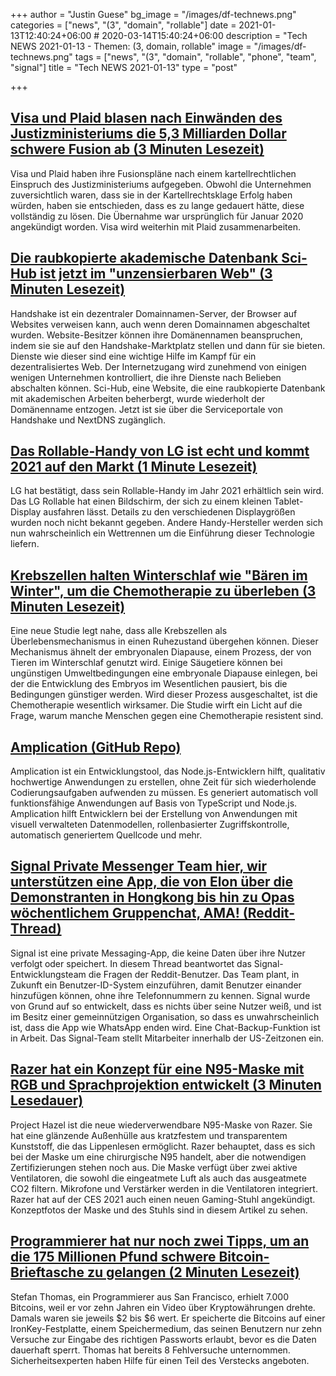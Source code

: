 +++
author = "Justin Guese"
bg_image = "/images/df-technews.png"
categories = ["news", "(3", "domain", "rollable"]
date = 2021-01-13T12:40:24+06:00 # 2020-03-14T15:40:24+06:00
description = "Tech NEWS 2021-01-13 - Themen: (3, domain, rollable"
image = "/images/df-technews.png"
tags = ["news", "(3", "domain", "rollable", "phone", "team", "signal"]
title = "Tech NEWS 2021-01-13"
type = "post"

+++

## [Visa und Plaid blasen nach Einwänden des Justizministeriums die 5,3 Milliarden Dollar schwere Fusion ab (3 Minuten Lesezeit)](https://www.marketwatch.com/story/visa-and-plaid-call-off-5-3-billion-merger-after-justice-department-objection-11610487135/1/01000176fb6e205d-1b1b557a-24e7-4d36-b9ea-c84ac2bea7ea-000000/viFvDFIyQgJzRpL8usNqElwN_yCAIBNyzMGO9SJEXAw=175)

 Visa und Plaid haben ihre Fusionspläne nach einem kartellrechtlichen Einspruch des Justizministeriums aufgegeben. Obwohl die Unternehmen zuversichtlich waren, dass sie in der Kartellrechtsklage Erfolg haben würden, haben sie entschieden, dass es zu lange gedauert hätte, diese vollständig zu lösen. Die Übernahme war ursprünglich für Januar 2020 angekündigt worden. Visa wird weiterhin mit Plaid zusammenarbeiten.

## [Die raubkopierte akademische Datenbank Sci-Hub ist jetzt im "unzensierbaren Web" (3 Minuten Lesezeit)](https://www.nasdaq.com/articles/pirated-academic-database-sci-hub-is-now-on-the-uncensorable-web-2021-01-11/1/01000176fb6e205d-1b1b557a-24e7-4d36-b9ea-c84ac2bea7ea-000000/WJuqPve8RBpRmgaQTTXxjpJF3mboXIcdGHGbEJV2JfQ=175)

 Handshake ist ein dezentraler Domainnamen-Server, der Browser auf Websites verweisen kann, auch wenn deren Domainnamen abgeschaltet wurden. Website-Besitzer können ihre Domänennamen beanspruchen, indem sie sie auf den Handshake-Marktplatz stellen und dann für sie bieten. Dienste wie dieser sind eine wichtige Hilfe im Kampf für ein dezentralisiertes Web. Der Internetzugang wird zunehmend von einigen wenigen Unternehmen kontrolliert, die ihre Dienste nach Belieben abschalten können. Sci-Hub, eine Website, die eine raubkopierte Datenbank mit akademischen Arbeiten beherbergt, wurde wiederholt der Domänenname entzogen. Jetzt ist sie über die Serviceportale von Handshake und NextDNS zugänglich.

## [Das Rollable-Handy von LG ist echt und kommt 2021 auf den Markt (1 Minute Lesezeit)](https://www.theverge.com/2021/1/12/22226532/lgs-rollable-phone-launch-release-date-ces-2021/1/01000176fb6e205d-1b1b557a-24e7-4d36-b9ea-c84ac2bea7ea-000000/cBdN8dwxO6X5V9GcwiLEaZTeFpPW7KU0VZV23xIS5ak=175)

 LG hat bestätigt, dass sein Rollable-Handy im Jahr 2021 erhältlich sein wird. Das LG Rollable hat einen Bildschirm, der sich zu einem kleinen Tablet-Display ausfahren lässt. Details zu den verschiedenen Displaygrößen wurden noch nicht bekannt gegeben. Andere Handy-Hersteller werden sich nun wahrscheinlich ein Wettrennen um die Einführung dieser Technologie liefern.

## [Krebszellen halten Winterschlaf wie "Bären im Winter", um die Chemotherapie zu überleben (3 Minuten Lesezeit)](https://newatlas.com/medical/cancer-cells-dormant-hibernate-diapause-chemotherapy//1/01000176fb6e205d-1b1b557a-24e7-4d36-b9ea-c84ac2bea7ea-000000/9hSOd3zMWJOFhPUUQLMwxD6VKaYf0LiuJUH7hUVsM_g=175)

 Eine neue Studie legt nahe, dass alle Krebszellen als Überlebensmechanismus in einen Ruhezustand übergehen können. Dieser Mechanismus ähnelt der embryonalen Diapause, einem Prozess, der von Tieren im Winterschlaf genutzt wird. Einige Säugetiere können bei ungünstigen Umweltbedingungen eine embryonale Diapause einlegen, bei der die Entwicklung des Embryos im Wesentlichen pausiert, bis die Bedingungen günstiger werden. Wird dieser Prozess ausgeschaltet, ist die Chemotherapie wesentlich wirksamer. Die Studie wirft ein Licht auf die Frage, warum manche Menschen gegen eine Chemotherapie resistent sind.

## [Amplication (GitHub Repo)](https://github.com/amplication/amplication/1/01000176fb6e205d-1b1b557a-24e7-4d36-b9ea-c84ac2bea7ea-000000/0jznqXwb61K_UyeSHOZwGJsftlid3WXxYDl2Jjyz61g=175)

 Amplication ist ein Entwicklungstool, das Node.js-Entwicklern hilft, qualitativ hochwertige Anwendungen zu erstellen, ohne Zeit für sich wiederholende Codierungsaufgaben aufwenden zu müssen. Es generiert automatisch voll funktionsfähige Anwendungen auf Basis von TypeScript und Node.js. Amplication hilft Entwicklern bei der Erstellung von Anwendungen mit visuell verwalteten Datenmodellen, rollenbasierter Zugriffskontrolle, automatisch generiertem Quellcode und mehr.

## [Signal Private Messenger Team hier, wir unterstützen eine App, die von Elon über die Demonstranten in Hongkong bis hin zu Opas wöchentlichem Gruppenchat, AMA! (Reddit-Thread)](https://www.reddit.com/r/technology/comments/kt91qk/signal_private_messenger_team_here_we_support_an//1/01000176fb6e205d-1b1b557a-24e7-4d36-b9ea-c84ac2bea7ea-000000/nXs6nUj0z2QvOXMVQ1JshQmqQZquss7aDdwiKgCRFZg=175)

 Signal ist eine private Messaging-App, die keine Daten über ihre Nutzer verfolgt oder speichert. In diesem Thread beantwortet das Signal-Entwicklungsteam die Fragen der Reddit-Benutzer. Das Team plant, in Zukunft ein Benutzer-ID-System einzuführen, damit Benutzer einander hinzufügen können, ohne ihre Telefonnummern zu kennen. Signal wurde von Grund auf so entwickelt, dass es nichts über seine Nutzer weiß, und ist im Besitz einer gemeinnützigen Organisation, so dass es unwahrscheinlich ist, dass die App wie WhatsApp enden wird. Eine Chat-Backup-Funktion ist in Arbeit. Das Signal-Team stellt Mitarbeiter innerhalb der US-Zeitzonen ein.

## [Razer hat ein Konzept für eine N95-Maske mit RGB und Sprachprojektion entwickelt (3 Minuten Lesedauer)](https://www.theverge.com/2021/1/12/22221344/razer-project-hazel-n95-respirator-mask-coronavirus-chroma-rgb-concept/1/01000176fb6e205d-1b1b557a-24e7-4d36-b9ea-c84ac2bea7ea-000000/H-pAmVA7Hufd2OkZCuNDrpnuuqCQm87H-S6POEQYBEM=175)

 Project Hazel ist die neue wiederverwendbare N95-Maske von Razer. Sie hat eine glänzende Außenhülle aus kratzfestem und transparentem Kunststoff, die das Lippenlesen ermöglicht. Razer behauptet, dass es sich bei der Maske um eine chirurgische N95 handelt, aber die notwendigen Zertifizierungen stehen noch aus. Die Maske verfügt über zwei aktive Ventilatoren, die sowohl die eingeatmete Luft als auch das ausgeatmete CO2 filtern. Mikrofone und Verstärker werden in die Ventilatoren integriert. Razer hat auf der CES 2021 auch einen neuen Gaming-Stuhl angekündigt. Konzeptfotos der Maske und des Stuhls sind in diesem Artikel zu sehen.

## [Programmierer hat nur noch zwei Tipps, um an die 175 Millionen Pfund schwere Bitcoin-Brieftasche zu gelangen (2 Minuten Lesezeit)](https://www.theguardian.com/technology/2021/jan/12/in-bits-the-programmer-locked-out-of-his-130m-bitcoin-account/1/01000176fb6e205d-1b1b557a-24e7-4d36-b9ea-c84ac2bea7ea-000000/LrcWmjGKcan0k6nBfHYSZ-jsF7n6UfbE32xMDvODM7o=175)

 Stefan Thomas, ein Programmierer aus San Francisco, erhielt 7.000 Bitcoins, weil er vor zehn Jahren ein Video über Kryptowährungen drehte. Damals waren sie jeweils $2 bis $6 wert. Er speicherte die Bitcoins auf einer IronKey-Festplatte, einem Speichermedium, das seinen Benutzern nur zehn Versuche zur Eingabe des richtigen Passworts erlaubt, bevor es die Daten dauerhaft sperrt. Thomas hat bereits 8 Fehlversuche unternommen. Sicherheitsexperten haben Hilfe für einen Teil des Verstecks angeboten.

